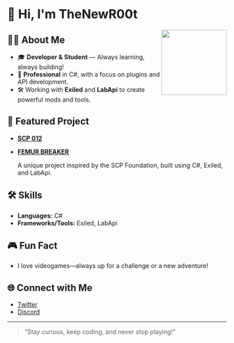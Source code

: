 # 👋 Hi, I'm TheNewR00t

<img align="right" src="https://github.com/TheNewR00t.png" width="150" />

## 🧑‍💻 About Me

- 🎓 **Developer & Student** — Always learning, always building!
- 💼 **Professional** in C#, with a focus on plugins and API development.
- 🛠️ Working with **Exiled** and **LabApi** to create powerful mods and tools.

## 🚀 Featured Project

- **[SCP 012](https://github.com/TheNewR00t/SCP012-Plugin)**
- **[FEMUR BREAKER](https://github.com/TheNewR00t/FemurBreaker-SCP-SL-Plugin)**
  
  A unique project inspired by the SCP Foundation, built using C#, Exiled, and LabApi.

## 🛠️ Skills

- **Languages:** C#
- **Frameworks/Tools:** Exiled, LabApi

## 🎮 Fun Fact

- I love videogames—always up for a challenge or a new adventure!

## 🌐 Connect with Me

- [Twitter](https://x.com/davilone32rl)  <!-- Replace 'your-handle' with your actual Twitter username -->
- [Discord](https://discord.gg/crimson-breach)
---

> “Stay curious, keep coding, and never stop playing!”
